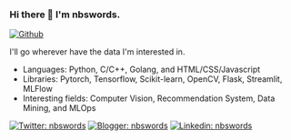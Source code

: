 ### Hi there 👋 I'm nbswords.

[![Github](https://img.shields.io/github/followers/nbswords?label=Follow&style=social)](https://github.com/nbswords)


I'll go wherever have the data I'm interested in.
- Languages:  Python, C/C++, Golang, and HTML/CSS/Javascript
- Libraries: Pytorch, Tensorflow, Scikit-learn, OpenCV, Flask, Streamlit, MLFlow
- Interesting fields: Computer Vision, Recommendation System, Data Mining, and MLOps

[![Twitter: nbswords](https://img.shields.io/static/v1?label=Twitter&message=nbswords&logo=twitter&style=flat)](https://twitter.com/nbswordsYu)
[![Blogger: nbswords](https://img.shields.io/badge/Blogger-FF5722?style=for-the-badge&logo=blogger&logoColor=white&style=flat)](http://blog.nbswords.com/)
[![Linkedin: nbswords](https://img.shields.io/badge/LinkedIn-0077B5?style=for-the-badge&logo=linkedin&logoColor=white&style=flat)](https://www.linkedin.com/in/nbswords/)
